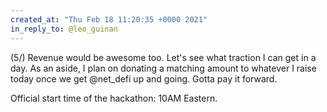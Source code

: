 ```yaml
---
created_at: "Thu Feb 18 11:20:35 +0000 2021"
in_reply_to: @leo_guinan
---
```


(5/) Revenue would be awesome too. Let's see what traction I can get in a day. As an aside, I plan on donating a matching amount to whatever I raise today once we get @net_defi up and going. Gotta pay it forward. 

Official start time of the hackathon: 10AM Eastern.